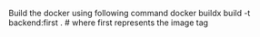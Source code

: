 Build the docker using following command
docker buildx build -t backend:first . # where first represents the image tag